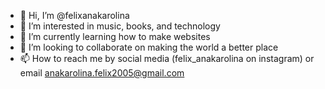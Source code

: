 - 👋 Hi, I’m @felixanakarolina
- 👀 I’m interested in music, books, and technology
- 🌱 I’m currently learning how to make websites
- 💞️ I’m looking to collaborate on making the world a better place
- 📫 How to reach me by social media (felix_anakarolina on instagram) or email anakarolina.felix2005@gmail.com

<!---
felixanakarolina/felixanakarolina is a ✨ special ✨ repository because its `README.md` (this file) appears on your GitHub profile.
You can click the Preview link to take a look at your changes.
--->
